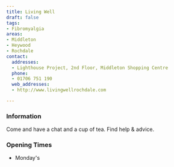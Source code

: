 ```yaml
---
title: Living Well
draft: false
tags:
- Fibromyalgia
areas:
- Middleton
- Heywood
- Rochdale
contact:
  addresses:
  - Lighthouse Project, 2nd Floor, Middleton Shopping Centre
  phone:
  - 01706 751 190
  web_addresses:
  - http://www.livingwellrochdale.com

---
```


### Information

Come and have a chat and a cup of tea. Find help & advice.

### Opening Times
* Monday's

